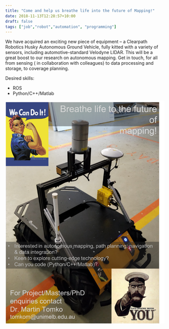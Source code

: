 ```yaml
---
title: "Come and help us breathe life into the future of Mapping!"
date: 2018-11-13T12:28:57+10:00
draft: false
tags: ["job","robot","automation", "programming"]
---
```


We have acquired an exciting new piece of equipment – a Clearpath Robotics Husky Autonomous Ground Vehicle, fully kitted with a variety of sensors, including automotive-standard Velodyne LIDAR. This will be a great boost to our research on autonomous mapping. Get in touch, for all from sensing ( in collaboration with colleagues) to data processing and storage, to coverage planning.

Desired skills:
  * ROS
  * Python/C++/Matlab

![Autonomous Robot](/images/recruitment_a4_internal.png)
